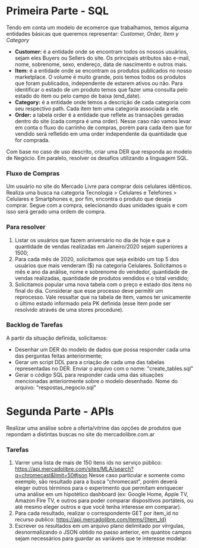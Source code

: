 # Primeira Parte - SQL
 Tendo em conta um modelo de ecomerce que trabalhamos, temos alguma entidades básicas que queremos representar: *Customer, Order, Item y Category*
 
 * **Customer:** é a entidade onde se encontram todos os nossos usuários, sejam eles Buyers ou Sellers do site. Os principais atributos são e-mail, nome, sobrenome, sexo, endereço, data de nascimento e outros mais.
 * **Item:** é a entidade onde se encontram os produtos publicados no nosso marketplace. O volume é muito grande, pois temos todos os produtos que foram publicados, independente de estarem ativos ou não. Para identificar o estado de um produto temos que fazer uma consulta pelo estado do item ou pelo campo de baixa (end_date).
 * **Category:** é a entidade onde temos a descrição de cada categoria com seu respectivo path. Cada item tem uma categoria associada a ele.
 * **Order:** a tabela order é a entidade que reflete as transações geradas dentro do site (cada compra é uma order). Nesse caso não vamos levar em conta o fluxo do carrinho de compras, porém para cada item que for vendido será refletido em uma order independente da quantidade que for comprada.

Com base no caso de uso descrito, criar uma DER que responda ao modelo de Negócio. Em paralelo, resolver os desafios utilizando a linguagem SQL.

### Fluxo de Compras
Um usuário no site do Mercado Livre para comprar dois celulares idênticos. Realiza uma busca na categoria Tecnologia > Celulares e Telefones > Celulares e Smartphones e, por fim, encontra o produto que deseja comprar. Segue com a compra, selecionando duas unidades iguais e com isso será gerado uma ordem de compra.


### Para resolver
1. Listar os usuários que fazem aniversário no dia de hoje e que a quantidade de vendas realizadas em Janeiro/2020 sejam superiores a 1500;
2. Para cada mês de 2020, solicitamos que seja exibido um top 5 dos usuários que mais venderam ($) na categoria Celulares. Solicitamos o mês e ano da análise, nome e sobrenome do vendedor, quantidade de vendas realizadas, quantidade de produtos vendidos e o total vendido;
3. Solicitamos popular uma nova tabela com o preço e estado dos itens no final do dia. Considerar que esse processo deve permitir um reprocesso. Vale ressaltar que na tabela de item, vamos ter unicamente o último estado informado pela PK definida (esse item pode ser resolvido através de uma stores procedure).

### Backlog de Tarefas
A partir da situação definida, solicitamos:
* Desenhar um DER do modelo de dados que possa responder cada uma das perguntas feitas anteriormente;
* Gerar um script DDL para a criação de cada uma das tabelas representadas no DER. Enviar o arquivo com o nome: "create_tables.sql"
* Gerar o código SQL para responder cada uma das situações mencionadas anteriormente sobre o modelo desenhado. Nome do arquivo: "respostas_negocio.sql"

# Segunda Parte - APIs

Realizar uma análise sobre a oferta/vitrine das opções de produtos que repondam a distintas buscas no site do mercadolibre.com.ar

### Tarefas
1. Varrer uma lista de mais de 150 itens ids no serviço público: https://api.mercadolibre.com/sites/MLA/search?q=chromecast&limit=50#json
Nesse caso particular e somente como exemplo, são resultado para a busca "chromecast", porém deverá eleger outros términos para o experimento que permitam enriquecer uma análise em um hipotético dashboard (ex: Google Home, Apple TV, Amazon Fire TV, e outros para poder comparar dispositivos portáteis, ou até mesmo eleger outros e que você tenha interesse em comparar).
2. Para cada resultado, realizar o correspondente GET por item_id no recurso publico: https://api.mercadolibre.com/items/{Item_Id}
3. Escrever os resultados em um arquivo plano delimitado por vírrgulas, desnormalizando o JSON obtido no passo anterior, em quantos campos sejam necessários para guardar as variáveis que te interesse modelar.
